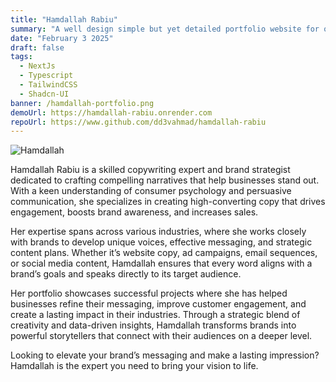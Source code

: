 ```yaml
---
title: "Hamdallah Rabiu"
summary: "A well design simple but yet detailed portfolio website for one of my clients - Hamdallah A. Rabiu."
date: "February 3 2025"
draft: false
tags:
  - NextJs
  - Typescript
  - TailwindCSS
  - Shadcn-UI
banner: /hamdallah-portfolio.png
demoUrl: https://hamdallah-rabiu.onrender.com
repoUrl: https://www.github.com/dd3vahmad/hamdallah-rabiu
---
```


![Hamdallah](/hamdallah-portfolio.png)

Hamdallah Rabiu is a skilled copywriting expert and brand strategist dedicated to crafting compelling narratives that help businesses stand out. With a keen understanding of consumer psychology and persuasive communication, she specializes in creating high-converting copy that drives engagement, boosts brand awareness, and increases sales.

Her expertise spans across various industries, where she works closely with brands to develop unique voices, effective messaging, and strategic content plans. Whether it’s website copy, ad campaigns, email sequences, or social media content, Hamdallah ensures that every word aligns with a brand’s goals and speaks directly to its target audience.

Her portfolio showcases successful projects where she has helped businesses refine their messaging, improve customer engagement, and create a lasting impact in their industries. Through a strategic blend of creativity and data-driven insights, Hamdallah transforms brands into powerful storytellers that connect with their audiences on a deeper level.

Looking to elevate your brand’s messaging and make a lasting impression? Hamdallah is the expert you need to bring your vision to life.

